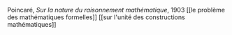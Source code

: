 Poincaré, *Sur la nature du raisonnement mathématique*, 1903
[[le problème des mathématiques formelles]]
[[sur l'unité des constructions mathématiques]]